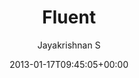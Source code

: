 ---
title: Fluent
author: Jayakrishnan S
type: page
date: 2013-01-17T09:45:05+00:00
slug: /solutions/fluent/
---